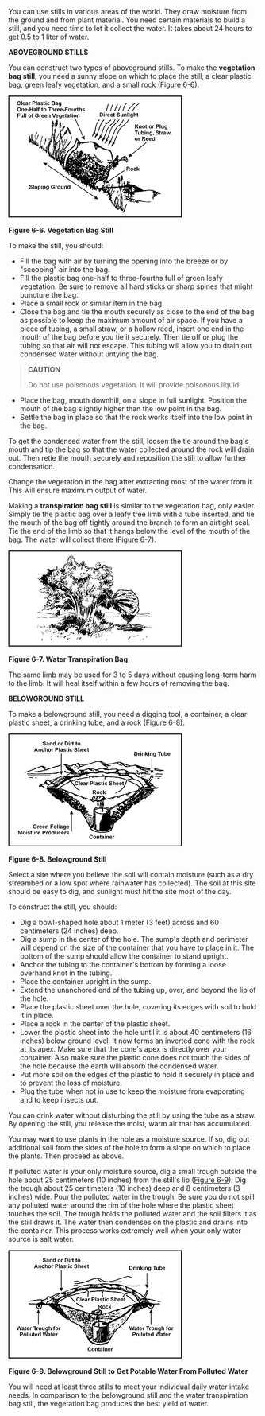
You can use stills in various areas of the world. They draw moisture from the ground and from plant material. You need certain materials to build a still, and you need time to let it collect the water. It takes about 24 hours to get 0.5 to 1 liter of water.

**ABOVEGROUND STILLS**

You can construct two types of aboveground stills. To make the **vegetation bag still**, you need a sunny slope on which to place the still, a clear plastic bag, green leafy vegetation, and a small rock ([Figure 6-6](#fig6-6)).

<a name="fig6-6"></a>![Figure 6-6\. Vegetation Bag Still](fig06-06.png)

**Figure 6-6\. Vegetation Bag Still**

To make the still, you should:

* Fill the bag with air by turning the opening into the breeze or by "scooping" air into the bag.
* Fill the plastic bag one-half to three-fourths full of green leafy vegetation. Be sure to remove all hard sticks or sharp spines that might puncture the bag.
* Place a small rock or similar item in the bag.
* Close the bag and tie the mouth securely as close to the end of the bag as possible to keep the maximum amount of air space. If you have a piece of tubing, a small straw, or a hollow reed, insert one end in the mouth of the bag before you tie it securely. Then tie off or plug the tubing so that air will not escape. This tubing will allow you to drain out condensed water without untying the bag.

> **CAUTION**
>
> Do not use poisonous vegetation. It will provide poisonous liquid.

* Place the bag, mouth downhill, on a slope in full sunlight. Position the mouth of the bag slightly higher than the low point in the bag.
* Settle the bag in place so that the rock works itself into the low point in the bag.

To get the condensed water from the still, loosen the tie around the bag's mouth and tip the bag so that the water collected around the rock will drain out. Then retie the mouth securely and reposition the still to allow further condensation.

Change the vegetation in the bag after extracting most of the water from it. This will ensure maximum output of water.

Making a **transpiration bag still** is similar to the vegetation bag, only easier. Simply tie the plastic bag over a leafy tree limb with a tube inserted, and tie the mouth of the bag off tightly around the branch to form an airtight seal. Tie the end of the limb so that it hangs below the level of the mouth of the bag. The water will collect there ([Figure 6-7](#fig6-7)).

<a name="fig6-7"></a>![Figure 6-7\. Water Transpiration Bag](fig06-07.png)

**Figure 6-7\. Water Transpiration Bag**

The same limb may be used for 3 to 5 days without causing long-term harm to the limb. It will heal itself within a few hours of removing the bag.

**BELOWGROUND STILL**

To make a belowground still, you need a digging tool, a container, a clear plastic sheet, a drinking tube, and a rock ([Figure 6-8](#fig6-8)).

<a name="fig6-8"></a>![Figure 6-8\. Belowground Still](fig06-08.png)

**Figure 6-8\. Belowground Still**

Select a site where you believe the soil will contain moisture (such as a dry streambed or a low spot where rainwater has collected). The soil at this site should be easy to dig, and sunlight must hit the site most of the day.

To construct the still, you should:

* Dig a bowl-shaped hole about 1 meter (3 feet) across and 60 centimeters (24 inches) deep.
* Dig a sump in the center of the hole. The sump's depth and perimeter will depend on the size of the container that you have to place in it. The bottom of the sump should allow the container to stand upright.
* Anchor the tubing to the container's bottom by forming a loose overhand knot in the tubing.
* Place the container upright in the sump.
* Extend the unanchored end of the tubing up, over, and beyond the lip of the hole.
* Place the plastic sheet over the hole, covering its edges with soil to hold it in place.
* Place a rock in the center of the plastic sheet.
* Lower the plastic sheet into the hole until it is about 40 centimeters (16 inches) below ground level. It now forms an inverted cone with the rock at its apex. Make sure that the cone's apex is directly over your container. Also make sure the plastic cone does not touch the sides of the hole because the earth will absorb the condensed water.
* Put more soil on the edges of the plastic to hold it securely in place and to prevent the loss of moisture.
* Plug the tube when not in use to keep the moisture from evaporating and to keep insects out.

You can drink water without disturbing the still by using the tube as a straw. By opening the still, you release the moist, warm air that has accumulated.

You may want to use plants in the hole as a moisture source. If so, dig out additional soil from the sides of the hole to form a slope on which to place the plants. Then proceed as above.

If polluted water is your only moisture source, dig a small trough outside the hole about 25 centimeters (10 inches) from the still's lip ([Figure 6-9](#fig6-9)). Dig the trough about 25 centimeters (10 inches) deep and 8 centimeters (3 inches) wide. Pour the polluted water in the trough. Be sure you do not spill any polluted water around the rim of the hole where the plastic sheet touches the soil. The trough holds the polluted water and the soil filters it as the still draws it. The water then condenses on the plastic and drains into the container. This process works extremely well when your only water source is salt water.

<a name="fig6-9"></a>![Figure 6-9\. Belowground Still to Get Potable Water From Polluted Water](fig06-09.png)

**Figure 6-9\. Belowground Still to Get Potable Water From Polluted Water**

You will need at least three stills to meet your individual daily water intake needs. In comparison to the belowground still and the water transpiration bag still, the vegetation bag produces the best yield of water.
